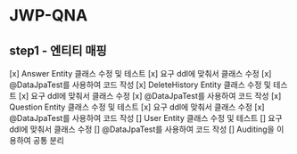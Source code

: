 # JWP-QNA
## step1 - 엔티티 매핑
[x] Answer Entity 클래스 수정 및 테스트
    [x] 요구 ddl에 맞춰서 클래스 수정
    [x] @DataJpaTest를 사용하여 코드 작성
[x] DeleteHistory Entity 클래스 수정 및 테스트
    [x] 요구 ddl에 맞춰서 클래스 수정
    [x] @DataJpaTest를 사용하여 코드 작성
[x] Question Entity 클래스 수정 및 테스트
    [x] 요구 ddl에 맞춰서 클래스 수정
    [x] @DataJpaTest를 사용하여 코드 작성
[] User Entity 클래스 수정 및 테스트
    [] 요구 ddl에 맞춰서 클래스 수정
    [] @DataJpaTest를 사용하여 코드 작성
[] Auditing을 이용하여 공통 분리